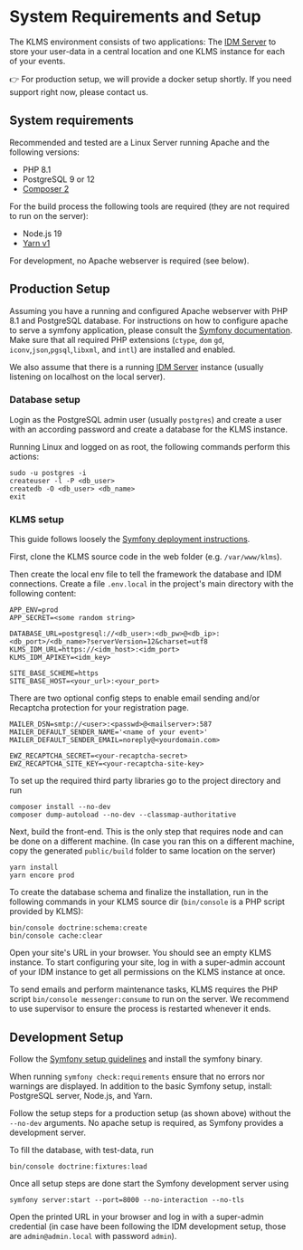 # System Requirements and Setup
The KLMS environment consists of two applications:
The [IDM Server](https://github.com/KRRUg/IDM) to store your user-data in a central location
and one KLMS instance for each of your events.

:point_right: For production setup, we will provide a docker setup shortly. If you need support right now, please contact us.

## System requirements
Recommended and tested are a Linux Server running Apache and the following versions:
 * PHP 8.1
 * PostgreSQL 9 or 12
 * [Composer 2](https://getcomposer.org/download/)

For the build process the following tools are required (they are not required to run on the server):
 * Node.js 19
 * [Yarn v1](https://classic.yarnpkg.com/lang/en/docs/install/)

For development, no Apache webserver is required (see below).

## Production Setup
Assuming you have a running and configured Apache webserver with PHP 8.1 and PostgreSQL database.
For instructions on how to configure apache to serve a symfony application, please consult the
[Symfony documentation](https://symfony.com/doc/5.4/setup/web_server_configuration.html).
Make sure that all required PHP extensions (`ctype`, `dom` `gd`, `iconv`,`json`,`pgsql`,`libxml`, and `intl`) are installed and enabled.

We also assume that there is a running [IDM Server](https://github.com/KRRUg/IDM) instance
(usually listening on localhost on the local server).

### Database setup
Login as the PostgreSQL admin user (usually `postgres`) and create a user
with an according password and create a database for the KLMS instance.

Running Linux and logged on as root, the following commands perform this actions:
```
sudo -u postgres -i
createuser -l -P <db_user>
createdb -O <db_user> <db_name>
exit
``` 

### KLMS setup
This guide follows loosely the [Symfony deployment instructions](https://symfony.com/doc/5.4/deployment.html).

First, clone the KLMS source code in the web folder (e.g. `/var/www/klms`).

Then create the local env file to tell the framework the database and IDM connections.
Create a file `.env.local` in the project's main directory with the following content:
```
APP_ENV=prod
APP_SECRET=<some random string>

DATABASE_URL=postgresql://<db_user>:<db_pw>@<db_ip>:<db_port>/<db_name>?serverVersion=12&charset=utf8
KLMS_IDM_URL=https://<idm_host>:<idm_port>
KLMS_IDM_APIKEY=<idm_key>

SITE_BASE_SCHEME=https
SITE_BASE_HOST=<your_url>:<your_port>
```

There are two optional config steps to enable email sending and/or Recaptcha protection for your registration page. 
```
MAILER_DSN=smtp://<user>:<passwd>@<mailserver>:587
MAILER_DEFAULT_SENDER_NAME='<name of your event>'
MAILER_DEFAULT_SENDER_EMAIL=noreply@<yourdomain.com>

EWZ_RECAPTCHA_SECRET=<your-recaptcha-secret>
EWZ_RECAPTCHA_SITE_KEY=<your-recaptcha-site-key>
```

To set up the required third party libraries go to the project directory and run
```shell
composer install --no-dev
composer dump-autoload --no-dev --classmap-authoritative
``` 

Next, build the front-end. This is the only step that requires node and can be done on a different machine.
(In case you ran this on a different machine, copy the generated `public/build` folder to same location on the server)
```shell
yarn install
yarn encore prod
```

To create the database schema and finalize the installation, run in the following commands in your KLMS source dir (`bin/console` is a PHP script provided by KLMS):
```
bin/console doctrine:schema:create
bin/console cache:clear
```

Open your site's URL in your browser. You should see an empty KLMS instance.
To start configuring your site, log in with a super-admin account of your IDM instance to get all permissions on the KLMS instance at once.

To send emails and perform maintenance tasks, KLMS requires the PHP script `bin/console messenger:consume` to run on the server.
We recommend to use supervisor to ensure the process is restarted whenever it ends.

## Development Setup
Follow the [Symfony setup guidelines](https://symfony.com/doc/5.4/setup.html) and install the symfony binary.

When running `symfony check:requirements` ensure that no errors nor warnings are displayed.
In addition to the basic Symfony setup, install: PostgreSQL server, Node.js, and Yarn.

Follow the setup steps for a production setup (as shown above) without the `--no-dev` arguments.
No apache setup is required, as Symfony provides a development server. 

To fill the database, with test-data, run
```
bin/console doctrine:fixtures:load
```

Once all setup steps are done start the Symfony development server using
```
symfony server:start --port=8000 --no-interaction --no-tls
```
Open the printed URL in your browser and log in with a super-admin credential
(in case have been following the IDM development setup, those are `admin@admin.local` with password `admin`).
